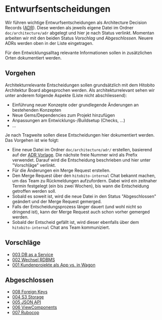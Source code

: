 # Entwurfsentscheidungen

Wir führen wichtige Entwurfsentscheidungen als Architecture Decision Records ([ADR](https://adr.github.io/)).
Diese werden als jeweils eigene Datei im Ordner `doc/architecture/adr` abgelegt und hier je nach Status verlinkt.
Momentan arbeiten wir mit den beiden Status _Vorschlag_ und _Abgeschlossen_.
Neuere ADRs werden oben in der Liste eingetragen.

Für den Entwicklungsalltag relevante Informationen sollen in zusätzlichen Orten dokumentiert werden.

## Vorgehen

Architekturrelevante Entscheidungen sollen grundsätzlich mit dem Hitobito Architektur Board abgesprochen werden.
Als architekturrelevant sehen wir unter anderem folgende Aspekte (Liste nicht abschliessend):

- Einführung neuer Konzepte oder grundlegende Änderungen an bestehenden Konzepten
- Neue Gems/Dependencies zum Projekt hinzufügen
- Anpassungen am Entwicklungs-/Buildsetup (Checks, ...)
- ...

Je nach Tragweite sollen diese Entscheidungen hier dokumentiert werden. Das Vorgehen ist wie folgt:

- Eine neue Datei im Ordner `doc/architecture/adr/` erstellen, basierend auf der [ADR Vorlage](./adr/template.md).
  Die nächste freie Nummer wird als Prefix verwendet. Darauf wird die Entscheidung beschrieben und hier unter "Vorschläge" verlinkt.
- Für die Änderungen ein Merge Request erstellen.
- Den Merge Request über den `hitobito-internal` Chat bekannt machen, um das Team zu Rückmeldungen aufzufordern.
  Dabei wird ein zeitnaher Termin festgelegt (ein bis zwei Wochen), bis wann die Entscheidung getroffen werden soll.
- Sobald es soweit ist, wird die neue Datei in den Status "Abgeschlossen" geändert und der Merge Request gemerged.
- Falls der Entscheidungsprozess länger dauert (und wohl nicht so dringend ist), kann der Merge Request auch schon vorher gemerged werden.
- Sobald der Entscheid gefällt ist, wird dieser ebenfalls über dem `hitobito-internal` Chat ans Team kommuniziert.

## Vorschläge

- [003 DB as a Service](./adr/003_db_as_a_service.md)
- [002 Wechsel RDBMS](./adr/002_wechsel_rdbms.md)
- [001 Kundenprojekte als App vs. in Wagon](./adr/001_kundenprojekte_app_vs_wagon.md)

## Abgeschlossen

- [008 Foreign Keys](./adr/008_foreign_keys.md)
- [004 S3 Storage](./adr/004_s3_storage.md)
- [005 JSON API](./adr/005_json_api.md)
- [006 ViewComponents](./adr/006_view_components.md)
- [007 Rubocop](./adr/007_rubocop.md)
